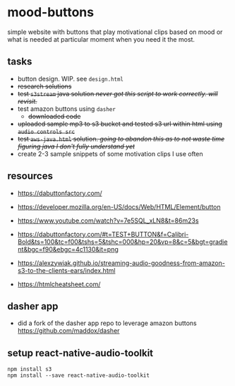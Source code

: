 # mood-buttons

simple website with buttons that play motivational clips based on mood or what is needed at particular moment when you need it the most.

## tasks

- button design. WIP. see `design.html`
- ~~research solutions~~
- ~~test `s3stream` java solution *never got this script to work correctly. will revisit.*~~
- test amazon buttons using `dasher`
  - ~~downloaded code~~
- ~~uploaded sample mp3 to s3 bucket and tested s3 url within html using `audio controls src`~~
- ~~test `aws-java.html` solution. *going to abandon this as to not waste time figuring java I don't fully understand yet*~~
- create 2-3 sample snippets of some motivation clips I use often

## resources

- https://dabuttonfactory.com/

- https://developer.mozilla.org/en-US/docs/Web/HTML/Element/button

- https://www.youtube.com/watch?v=7e5SQL_xLN8&t=86m23s

- https://dabuttonfactory.com/#t=TEST+BUTTON&f=Calibri-Bold&ts=100&tc=f00&tshs=5&tshc=000&hp=20&vp=8&c=5&bgt=gradient&bgc=f90&ebgc=4c1130&it=png

- https://alexzywiak.github.io/streaming-audio-goodness-from-amazon-s3-to-the-clients-ears/index.html

- https://htmlcheatsheet.com/

## dasher app

- did a fork of the dasher app repo to leverage amazon buttons
 https://github.com/maddox/dasher


## setup react-native-audio-toolkit

```
npm install s3
npm install --save react-native-audio-toolkit
```
